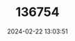 ---
title: "136754"
category: "Lasiurus insularis"
draft: false
date: 2024-02-22 13:03:51
languages:
  English: ["Cuban Yellow Bat"]
---